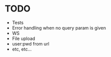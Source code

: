 # TODO

- Tests
- Error handling when no query param is given
- WS
- File upload
- user:pwd from url
- etc, etc...
